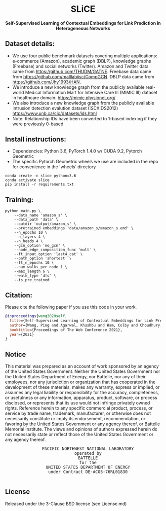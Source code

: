 <h1 align="center">
    SLiCE
</h1>
<h4 align="center">Self-Supervised Learning of Contextual Embeddings for Link Prediction in Heterogeneous Networks</h4>

Dataset details:
------
- We use four public benchmark datasets covering multiple applications: e-commerce (Amazon), academic graph
(DBLP), knowledge graphs (Freebase) and social networks (Twitter). Amazon and Twitter data came from https://github.com/THUDM/GATNE. Freebase data came from https://github.com/malllabiisc/CompGCN. DBLP data came from https://github.com/Jhy1993/HAN.
- We introduce
a new knowledge graph from the publicly available real-world Medical Information Mart for Intensive Care III (MIMIC III) dataset
in healthcare domain. https://mimic.physionet.org/
- We also introduce a new knowledge graph from the publicly available Intrusion detection evalution dataset (ISCXIDS2012) https://www.unb.ca/cic/datasets/ids.html
- Note: Relationship IDs have been converted to 1-based indexing if they were previously 0-based

Install instructions:
------
- Dependencies: Python 3.6, PyTorch 1.4.0 w/ CUDA 9.2, Pytorch Geometric
- The specific Pytorch Geometric wheels we use are included in the repo for convenience in the 'wheels' directory
```shell
conda create -n slice python=3.6
conda activate slice
pip install -r requirements.txt
```

Training:
------
```shell
python main.py \
    --data_name 'amazon_s' \
    --data_path 'data' \
    --outdir 'output/amazon_s' \
    --pretrained_embeddings 'data/amazon_s/amazon_s.emd' \
    --n_epochs 10 \
    --n_layers 4 \
    --n_heads 4 \
    --gcn_option 'no_gcn' \
    --node_edge_composition_func 'mult' \
    --ft_input_option 'last4_cat' \
    --path_option 'shortest' \
    --ft_n_epochs 10 \
    --num_walks_per_node 1 \
    --max_length 6 \
    --walk_type 'dfs' \
    --is_pre_trained
```

Citation:
------
Please cite the following paper if you use this code in your work.
```bibtex
@inproceedings{wang2020self,
  title={Self-Supervised Learning of Contextual Embeddings for Link Prediction in Heterogeneous Networks},
  author={Wang, Ping and Agarwal, Khushbu and Ham, Colby and Choudhury, Sutanay and Reddy, Chandan K},
  booktitle={Proceedings of The Web Conference 2021},
  year={2021}
}
```

Notice
------
This material was prepared as an account of work sponsored by an agency of the United States Government.  Neither the United States Government nor the United States Department of Energy, nor Battelle, nor any of their employees, nor any jurisdiction or organization that has cooperated in the development of these materials, makes any warranty, express or implied, or assumes any legal liability or responsibility for the accuracy, completeness, or usefulness or any information, apparatus, product, software, or process disclosed, or represents that its use would not infringe privately owned rights.
Reference herein to any specific commercial product, process, or service by trade name, trademark, manufacturer, or otherwise does not necessarily constitute or imply its endorsement, recommendation, or favoring by the United States Government or any agency thereof, or Battelle Memorial Institute. The views and opinions of authors expressed herein do not necessarily state or reflect those of the United States Government or any agency thereof.

   <div align=center>
   <pre style="align-text:center;font-size:10pt">
    PACIFIC NORTHWEST NATIONAL LABORATORY
    operated by
    BATTELLE
    for the
    UNITED STATES DEPARTMENT OF ENERGY
    under Contract DE-AC05-76RL01830
   </pre>
   </div>


License
------
Released under the 3-Clause BSD license (see License.md)
